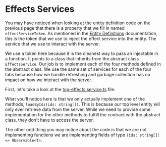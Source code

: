 # Effects Services

You may have noticed when looking at the entity definition code on the previous page that there is a property that we fill in named `effectServiceToken`. As mentioned in the [Entity Definitions](/using-smart-ng-rx/entity-definitions) documentation, this is the token that we use to inject the effect service into the entity. The service that we use to interact with the server.

We use a token here because it is the cleanest way to pass an injectable in a function. It points to a class that inherits from the abstract class `EffectsService`. Our job is to implement each of the four methods defined in the abstract class. We use the same set of services for each of the four tabs because how we handle refreshing and garbage collection has no impact on how we interact with the server.

First, let's take a look at the [top-effects.service.ts](https://github.com/DaveMBush/SmartNgRX/blob/main/apps/demo/src/app/shared/top/top-effects.service.ts) file.

What you'll notice here is that we only actually implement one of the methods, `loadByIds(ids: string[])`. This is because our top level entity will only ever retrieve data from the server. While we need to provide some implementation for the other methods to fulfill the contract with the abstract class, they don't have to access the server.

The other odd thing you may notice about the code is that we are not implementing functions we are implementing fields of type `(ids: string[]) => Observable<T>`.
